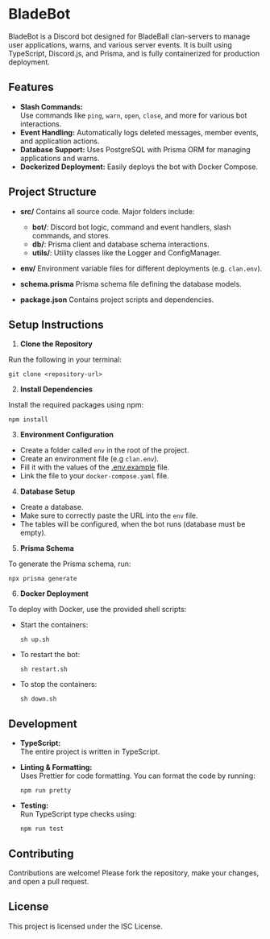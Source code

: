 # BladeBot

BladeBot is a Discord bot designed for BladeBall clan-servers to manage user applications, warns, and various server events. It is built using TypeScript, Discord.js, and Prisma, and is fully containerized for production deployment.

## Features

- **Slash Commands:**  
  Use commands like `ping`, `warn`, `open`, `close`, and more for various bot interactions.
- **Event Handling:**
  Automatically logs deleted messages, member events, and application actions.
- **Database Support:**
  Uses PostgreSQL with Prisma ORM for managing applications and warns.
- **Dockerized Deployment:**
  Easily deploys the bot with Docker Compose.

## Project Structure

- **src/**
  Contains all source code. Major folders include:
  - **bot/**: Discord bot logic, command and event handlers, slash commands, and stores.
  - **db/**: Prisma client and database schema interactions.
  - **utils/**: Utility classes like the Logger and ConfigManager.
- **env/**
  Environment variable files for different deployments (e.g. `clan.env`).

- **schema.prisma**
  Prisma schema file defining the database models.

- **package.json**
  Contains project scripts and dependencies.

## Setup Instructions

1. **Clone the Repository**

Run the following in your terminal:

```
git clone <repository-url>
```

2. **Install Dependencies**

Install the required packages using npm:

```
npm install
```

3. **Environment Configuration**

- Create a folder called `env` in the root of the project.
- Create an environment file (e.g `clan.env`).
- Fill it with the values of the [.env.example](.env.example) file.
- Link the file to your `docker-compose.yaml` file.

4. **Database Setup**

- Create a database.
- Make sure to correctly paste the URL into the `env` file.
- The tables will be configured, when the bot runs (database must be empty).

5. **Prisma Schema**

To generate the Prisma schema, run:

```
npx prisma generate
```

6. **Docker Deployment**

To deploy with Docker, use the provided shell scripts:

- Start the containers:

  ```
  sh up.sh
  ```

- To restart the bot:

  ```
  sh restart.sh
  ```

- To stop the containers:

  ```
  sh down.sh
  ```

## Development

- **TypeScript:**  
  The entire project is written in TypeScript.
- **Linting & Formatting:**  
  Uses Prettier for code formatting. You can format the code by running:

  ```
  npm run pretty
  ```

- **Testing:**  
  Run TypeScript type checks using:

  ```
  npm run test
  ```

## Contributing

Contributions are welcome! Please fork the repository, make your changes, and open a pull request.

## License

This project is licensed under the ISC License.
